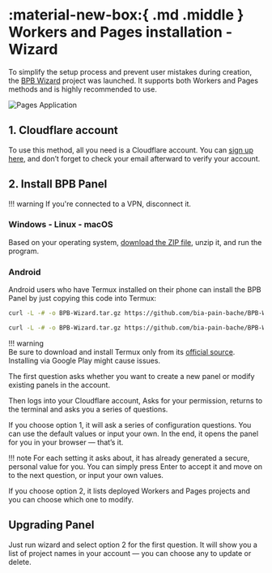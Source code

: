 # :material-new-box:{ .md .middle } Workers and Pages installation - Wizard

To simplify the setup process and prevent user mistakes during creation, the [BPB Wizard](https://github.com/bia-pain-bache/BPB-Wizard) project was launched. It supports both Workers and Pages methods and is highly recommended to use.

![Pages Application](../images/wizard.jpg)

## 1. Cloudflare account

To use this method, all you need is a Cloudflare account. You can [sign up here](https://dash.cloudflare.com/sign-up/), and don’t forget to check your email afterward to verify your account.

## 2. Install BPB Panel

!!! warning
    If you're connected to a VPN, disconnect it.

### Windows - Linux - macOS

Based on your operating system, [download the ZIP file](https://github.com/bia-pain-bache/BPB-Wizard/releases/latest), unzip it, and run the program.

### Android

Android users who have Termux installed on their phone can install the BPB Panel by just copying this code into Termux:

```bash title="ARM v8"
curl -L -# -o BPB-Wizard.tar.gz https://github.com/bia-pain-bache/BPB-Wizard/releases/latest/download/BPB-Wizard-linux-arm64.tar.gz && tar xzf BPB-Wizard.tar.gz && chmod +x ./BPB-Wizard-linux-arm64 && ./BPB-Wizard-linux-arm64
```

```bash title="ARM v7"
curl -L -# -o BPB-Wizard.tar.gz https://github.com/bia-pain-bache/BPB-Wizard/releases/latest/download/BPB-Wizard-linux-arm.tar.gz && tar xzf BPB-Wizard.tar.gz && chmod +x ./BPB-Wizard-linux-arm && ./BPB-Wizard-linux-arm
```

!!! warning  
    Be sure to download and install Termux only from its [official source](https://github.com/termux/termux-app/releases/latest). Installing via Google Play might cause issues.

The first question asks whether you want to create a new panel or modify existing panels in the account.

Then logs into your Cloudflare account, Asks for your permission, returns to the terminal and asks you a series of questions.

If you choose option 1, it will ask a series of configuration questions. You can use the default values or input your own. In the end, it opens the panel for you in your browser — that’s it.

!!! note
    For each setting it asks about, it has already generated a secure, personal value for you. You can simply press Enter to accept it and move on to the next question, or input your own values.

If you choose option 2, it lists deployed Workers and Pages projects and you can choose which one to modify.

## Upgrading Panel

Just run wizard and select option 2 for the first question. It will show you a list of project names in your account — you can choose any to update or delete.
